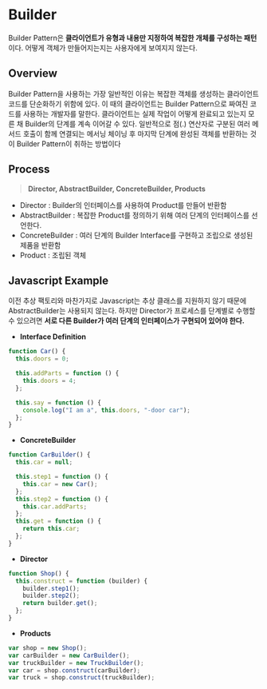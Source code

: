 # Builder

Builder Pattern은 **클라이언트가 유형과 내용만 지정하여 복잡한 개체를 구성하는 패턴**이다. 어떻게 객체가 만들어지는지는 사용자에게 보여지지 않는다.

## Overview

Builder Pattern을 사용하는 가장 일반적인 이유는 복잡한 객체를 생성하는 클라이언트 코드를 단순화하기 위함에 있다. 이 때의 클라이언트는 Builder Pattern으로 짜여진 코드를 사용하는 개발자를 말한다. 클라이언트는 실제 작업이 어떻게 완료되고 있는지 모른 채 Builder의 단계를 계속 이어갈 수 있다. 일반적으로 점(.) 연산자로 구분된 여러 메서드 호출이 함께 연결되는 메서닝 체이닝 후 마지막 단계에 완성된 객체를 반환하는 것이 Builder Pattern이 취하는 방법이다

## Process

> **Director, AbstractBuilder, ConcreteBuilder, Products**

- Director : Builder의 인터페이스를 사용하여 Product를 만들어 반환함
- AbstractBuilder : 복잡한 Product를 정의하기 위해 여러 단계의 인터페이스를 선언한다.
- ConcreteBuilder : 여러 단계의 Builder Interface를 구현하고 조립으로 생성된 제품을 반환함
- Product : 조립된 객체

## Javascript Example

이전 추상 팩토리와 마찬가지로 Javascript는 추상 클래스를 지원하지 않기 때문에 AbstractBuilder는 사용되지 않는다. 하지만 Director가 프로세스를 단계별로 수행할 수 있으려면 **서로 다른 Builder가 여러 단계의 인터페이스가 구현되어 있어야 한다.**

- **Interface Definition**

```jsx
function Car() {
  this.doors = 0;

  this.addParts = function () {
    this.doors = 4;
  };

  this.say = function () {
    console.log("I am a", this.doors, "-door car");
  };
}
```

- **ConcreteBuilder**

```jsx
function CarBuilder() {
  this.car = null;

  this.step1 = function () {
    this.car = new Car();
  };
  this.step2 = function () {
    this.car.addParts;
  };
  this.get = function () {
    return this.car;
  };
}
```

- **Director**

```jsx
function Shop() {
  this.construct = function (builder) {
    builder.step1();
    builder.step2();
    return builder.get();
  };
}
```

- **Products**

```jsx
var shop = new Shop();
var carBuilder = new CarBuilder();
var truckBuilder = new TruckBuilder();
var car = shop.construct(carBuilder);
var truck = shop.construct(truckBuilder);
```
